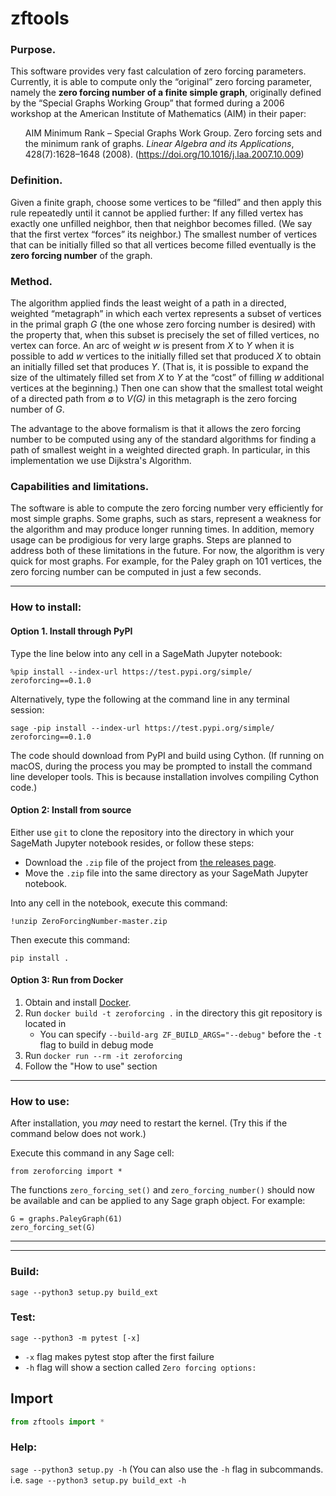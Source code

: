 # zftools

### Purpose.

This software provides very fast calculation of zero forcing parameters.  Currently, it is able to compute only the “original” zero forcing parameter, namely the **zero forcing number of a finite simple graph**, originally defined by the “Special Graphs Working Group” that formed during a 2006 workshop at the American Institute of Mathematics (AIM) in their paper:

<ul>
AIM Minimum Rank – Special Graphs Work Group. Zero forcing sets and the minimum rank of graphs. <i>Linear Algebra and its Applications</i>, 428(7):1628–1648 (2008). (<a href="https://doi.org/10.1016/j.laa.2007.10.009">https://doi.org/10.1016/j.laa.2007.10.009</a>)
</ul>

### Definition.

Given a finite graph, choose some vertices to be “filled” and then apply this rule repeatedly until it cannot be applied further: If any filled vertex has exactly one unfilled neighbor, then that neighbor becomes filled.  (We say that the first vertex “forces” its neighbor.)  The smallest number of vertices that can be initially filled so that all vertices become filled eventually is the **zero forcing number** of the graph.

### Method.

The algorithm applied finds the least weight of a path in a directed, weighted “metagraph” in which each vertex represents a subset of vertices in the primal graph *G* (the one whose zero forcing number is desired) with the property that, when this subset is precisely the set of filled vertices, no vertex can force.  An arc of weight *w* is present from *X* to *Y* when it is possible to add *w* vertices to the initially filled set that produced *X* to obtain an initially filled set that produces *Y*.  (That is, it is possible to expand the size of the ultimately filled set from *X* to *Y* at the “cost” of filling *w* additional vertices at the beginning.)  Then one can show that the smallest total weight of a directed path from &empty; to *V(G)* in this metagraph is the zero forcing number of *G*.

The advantage to the above formalism is that it allows the zero forcing number to be computed using any of the standard algorithms for finding a path of smallest weight in a weighted directed graph.  In particular, in this implementation we use Dijkstra's Algorithm.

### Capabilities and limitations.

The software is able to compute the zero forcing number very efficiently for most simple graphs.  Some graphs, such as stars, represent a weakness for the algorithm and may produce longer running times.  In addition, memory usage can be prodigious for very large graphs.  Steps are planned to address both of these limitations in the future.  For now, the algorithm is very quick for most graphs.  For example, for the Paley graph on 101 vertices, the zero forcing number can be computed in just a few seconds.

---


### How to install:

#### Option 1. Install through PyPI

Type the line below into any cell in a SageMath Jupyter notebook:

```
%pip install --index-url https://test.pypi.org/simple/ zeroforcing==0.1.0
```

Alternatively, type the following at the command line in any terminal session:

```
sage -pip install --index-url https://test.pypi.org/simple/ zeroforcing==0.1.0
```


The code should download from PyPI and build using Cython. (If running on macOS, during the process you may be prompted to install the command line developer tools.  This is because installation involves compiling Cython code.)

#### Option 2: Install from source

Either use `git` to clone the repository into the directory in which your SageMath Jupyter notebook resides, or follow these steps:

* Download the `.zip` file of the project from [the releases page](https://github.com/alexhutman/ZeroForcingNumber/releases).
* Move the `.zip` file into the same directory as your SageMath Jupyter notebook.

Into any cell in the notebook, execute this command:

```
!unzip ZeroForcingNumber-master.zip
```
Then execute this command:

```
pip install .
```

#### Option 3: Run from Docker

1. Obtain and install [Docker](https://www.docker.com/).
2. Run `docker build -t zeroforcing .` in the directory this git repository is located in
    * You can specify `--build-arg ZF_BUILD_ARGS="--debug"` before the `-t` flag to build in debug mode
3. Run `docker run --rm -it zeroforcing`
4. Follow the "How to use" section


---

### How to use:

After installation, you *may* need to restart the kernel.  (Try this if the command below does not work.)

Execute this command in any Sage cell:

```
from zeroforcing import *
```

The functions `zero_forcing_set()` and `zero_forcing_number()` should now be available and can be applied to any Sage graph object.  For example:

```
G = graphs.PaleyGraph(61)
zero_forcing_set(G)
```





---



---

### Build:
`sage --python3 setup.py build_ext`



### Test:
`sage --python3 -m pytest [-x]`
* `-x` flag makes pytest stop after the first failure
* `-h` flag will show a section called `Zero forcing options:`

## Import
```python
from zftools import *
```


### Help:
`sage --python3 setup.py -h`
(You can also use the `-h` flag in subcommands. i.e. `sage --python3 setup.py build_ext -h`

